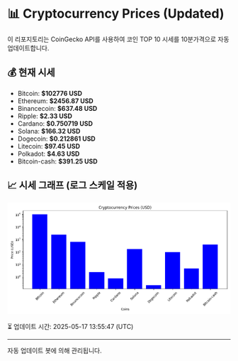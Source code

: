 
# 📊 Cryptocurrency Prices (Updated)

이 리포지토리는 CoinGecko API를 사용하여 코인 TOP 10 시세를 10분가격으로 자동 업데이트합니다.

## 💰 현재 시세
- Bitcoin: **$102776 USD**
- Ethereum: **$2456.87 USD**
- Binancecoin: **$637.48 USD**
- Ripple: **$2.33 USD**
- Cardano: **$0.750719 USD**
- Solana: **$166.32 USD**
- Dogecoin: **$0.212861 USD**
- Litecoin: **$97.45 USD**
- Polkadot: **$4.63 USD**
- Bitcoin-cash: **$391.25 USD**

## 📈 시세 그래프 (로그 스케일 적용)
![Crypto Prices](crypto_prices.png)

⏳ 업데이트 시간: 2025-05-17 13:55:47 (UTC)

---
자동 업데이트 봇에 의해 관리됩니다.
